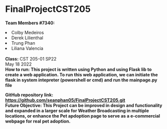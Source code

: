 # FinalProjectCST205

<b>Team Members #7340:</b>
<li>Colby Medeiros</li>
<li>Derek Lilienthal</li>
<li>Trung Phan</li>
<li>Liliana Valencia</li> 

<br>
<b>Class:</b> CST 205-01 SP22
<br>
May 18 2022
<br>
<b>How to run:<b>
This project is written using Python and using Flask lib to create a web application.
To run this web application, we can initiate the flask in system intepreter (powershell or cmd) and run the mainpage.py file

GitHub repository link: https://github.com/seanphan05/FinalProjectCST205.git
<br>
<b>Future Objective:<b>
This Project can be improved in design and functionality and expanded in a larger scale for Weather Broadcasting in multiple locations, or enhance the Pet apdoption page to serve as a e-commercial webpage for real pet adoption.
